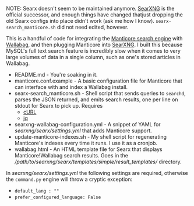 
NOTE: Searx doesn't seem to be maintained anymore.  [SearXNG](https://github.com/searxng/searxng) is the official successor, and enough things have changed thatjust dropping the old Searx configs into place didn't work (ask me how I know).  `searx-search_manticore.sh` did not need edited, however.

This is a handful of code for integrating the [Manticore search engine](https://manticoresearch.com) with [Wallabag](https://wallabag.org/), and then plugging Manticore into [SearXNG](https://github.com/searxng/searxng).  I built this because MySQL's full text search feature is incredibly slow when it comes to very large volumes of data in a single column, such as one's stored articles in Wallabag.

* README.md - You're soaking in it.
* manticore.conf.example - A basic configuration file for Manticore that can interface with and index a Wallabag install.
* searx-search_manticore.sh - Shell script that sends queries to `searchd`, parses the JSON returned, and emits search results, one per line on stdout for Searx to pick up.  Requires
    * [cURL](https://curl.se)
    * [jq](https://stedolan.github.io/jq/)
* searxng-wallabag-configuration.yml - A snippet of YAML for _searxng/searx/settings.yml_ that adds Manticore support.
* update-manticore-indexes.sh - My shell script for regenerating Manticore's indexes every time it runs.  I use it as a cronjob.
* wallabag.html - An HTML template file for Searx that displays Manticore!Wallabag search results.  Goes in the _/path/to/searxng/searx/templates/simple/result_templates/_ directory.

In _searxng/searx/settings.yml_ the following settings are required, otherwise the `command.py` engine will throw a cryptic exception:
* `default_lang : ""`
* `prefer_configured_language: False`

